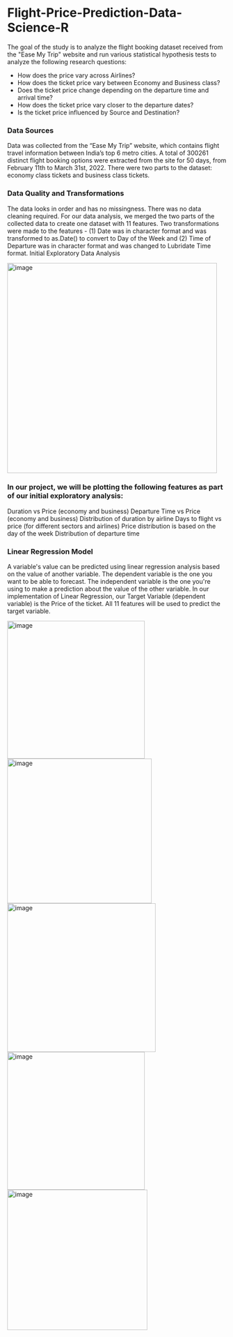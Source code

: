 # Flight-Price-Prediction-Data-Science-R

The goal of the study is to analyze the flight booking dataset received from the "Ease My Trip" website and run various statistical hypothesis tests to analyze the following research questions: 
- How does the price vary across Airlines?
- How does the ticket price vary between Economy and Business class?
- Does the ticket price change depending on the departure time and arrival time?
- How does the ticket price vary closer to the departure dates?
- Is the ticket price influenced by Source and Destination?

### Data Sources
Data was collected from the “Ease My Trip” website, which contains flight travel information between India’s top 6 metro cities.  A total of 300261 distinct flight booking options were extracted from the site for 50 days, from February 11th to March 31st, 2022. There were two parts to the dataset: economy class tickets and business class tickets. 


### Data Quality and Transformations
The data looks in order and has no missingness. There was no data cleaning required. For our data analysis, we merged the two parts of the collected data to create one dataset with 11 features.  Two transformations were made to the features - (1) Date was in character format and was transformed to as.Date() to convert to Day of the Week and (2) Time of Departure was in character format and was changed to Lubridate Time format.
Initial Exploratory Data Analysis


<img width="482" alt="image" src="https://github.com/farhanah09/Flight-Price-Prediction-Data-Science-R/assets/127971208/43dc59aa-83dc-4f34-a268-81ca5a20b680">


### In our project, we will be plotting the following features as part of our initial exploratory analysis:
Duration vs Price (economy and business)
Departure Time vs Price (economy and business)
Distribution of duration by airline 
Days to flight vs price (for different sectors and airlines)
Price distribution is based on the day of the week 
Distribution of departure time 

### Linear Regression Model
A variable's value can be predicted using linear regression analysis based on the value of another variable. The dependent variable is the one you want to be able to forecast. The independent variable is the one you're using to make a prediction about the value of the other variable. In our implementation of Linear Regression, our Target Variable (dependent variable) is the Price of the ticket. All 11 features will be used to predict the target variable.


<img width="316" alt="image" src="https://github.com/farhanah09/Flight-Price-Prediction-Data-Science-R/assets/127971208/31acbeb7-3fe1-49ac-b64f-c4a5ec259007">


<img width="332" alt="image" src="https://github.com/farhanah09/Flight-Price-Prediction-Data-Science-R/assets/127971208/8e942d3f-cc18-4cc4-af84-22cc2f815717">


<img width="341" alt="image" src="https://github.com/farhanah09/Flight-Price-Prediction-Data-Science-R/assets/127971208/8a6bf506-5680-4fcc-9047-baad639be829">


<img width="316" alt="image" src="https://github.com/farhanah09/Flight-Price-Prediction-Data-Science-R/assets/127971208/620f4c7d-8640-489f-8340-739e5434d8db">


<img width="322" alt="image" src="https://github.com/farhanah09/Flight-Price-Prediction-Data-Science-R/assets/127971208/50e78217-851a-4cfc-ab9d-5359f8209615">
